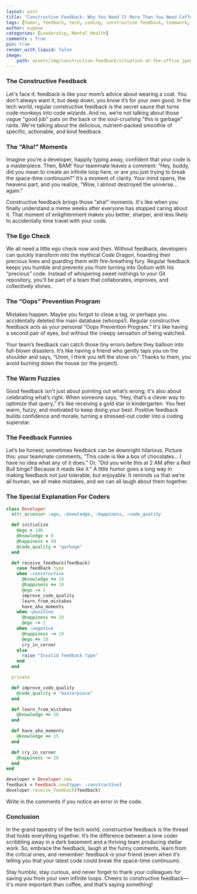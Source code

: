 ```yaml
---
layout: post
title: "Constructive Feedback: Why You Need It More Than You Need Coffee"
tags: [humor, feedback, tech, coding, constructive feedback, teamwork, development, codinglife, coding, corporate culture, leadership, mental health, personal development, teamwork, workplace culture]
author: eugene
categories: [Leadership, Mental Health]
comments : True
pin: true
render_with_liquid: false
image:
    path: assets/img/constructive-feedback/situation-at-the-office.jpeg
---
```

### The Constructive Feedback

Let's face it: feedback is like your mom’s advice about wearing a coat. You don't always want it, but deep down, you know it’s for your own good. In the tech world, regular constructive feedback is the secret sauce that turns code monkeys into code wizards. And no, we’re not talking about those vague "good job" pats on the back or the soul-crushing "this is garbage" rants. We're talking about the delicious, nutrient-packed smoothie of specific, actionable, and kind feedback.

### The “Aha!” Moments

Imagine you’re a developer, happily typing away, confident that your code is a masterpiece. Then, BAM! Your teammate leaves a comment: “Hey, buddy, did you mean to create an infinite loop here, or are you just trying to break the space-time continuum?” It’s a moment of clarity. Your mind opens, the heavens part, and you realize, “Wow, I almost destroyed the universe… again.”

Constructive feedback brings those “aha!” moments. It's like when you finally understand a meme weeks after everyone has stopped caring about it. That moment of enlightenment makes you better, sharper, and less likely to accidentally time travel with your code.

### The Ego Check

We all need a little ego check now and then. Without feedback, developers can quickly transform into the mythical Code Dragon, hoarding their precious lines and guarding them with fire-breathing fury. Regular feedback keeps you humble and prevents you from turning into Gollum with his “precious” code. Instead of whispering sweet nothings to your Git repository, you’ll be part of a team that collaborates, improves, and collectively shines.

### The “Oops” Prevention Program

Mistakes happen. Maybe you forgot to close a tag, or perhaps you accidentally deleted the main database (whoops!). Regular constructive feedback acts as your personal "Oops Prevention Program." It's like having a second pair of eyes, but without the creepy sensation of being watched.

Your team’s feedback can catch those tiny errors before they balloon into full-blown disasters. It’s like having a friend who gently taps you on the shoulder and says, “Umm, I think you left the stove on.” Thanks to them, you avoid burning down the house (or the project).

### The Warm Fuzzies

Good feedback isn't just about pointing out what’s wrong; it's also about celebrating what’s right. When someone says, “Hey, that’s a clever way to optimize that query,” it’s like receiving a gold star in kindergarten. You feel warm, fuzzy, and motivated to keep doing your best. Positive feedback builds confidence and morale, turning a stressed-out coder into a coding superstar.

### The Feedback Funnies

Let’s be honest; sometimes feedback can be downright hilarious. Picture this: your teammate comments, “This code is like a box of chocolates… I have no idea what any of it does.” Or, “Did you write this at 2 AM after a Red Bull binge? Because it reads like it.” A little humor goes a long way in making feedback not just tolerable, but enjoyable. It reminds us that we’re all human, we all make mistakes, and we can all laugh about them together.

### The Special Explanation For Coders

```ruby
class Developer
  attr_accessor :ego, :knowledge, :happiness, :code_quality

  def initialize
    @ego = 100
    @knowledge = 0
    @happiness = 50
    @code_quality = "garbage"
  end

  def receive_feedback(feedback)
    case feedback.type
    when :constructive
      @knowledge += 10
      @happiness += 10
      @ego -= 5
      improve_code_quality
      learn_from_mistakes
      have_aha_moments
    when :positive
      @happiness += 20
      @ego -= 2
    when :negative
      @happiness -= 10
      @ego += 10
      cry_in_corner
    else
      raise "Invalid feedback type"
    end
  end

  private

  def improve_code_quality
    @code_quality = "masterpiece"
  end

  def learn_from_mistakes
    @knowledge += 20
  end

  def have_aha_moments
    @knowledge += 15
  end

  def cry_in_corner
    @happiness -= 20
  end
end

developer = Developer.new
feedback = Feedback.new(type: :constructive)
developer.receive_feedback(feedback)
```
Write in the comments if you notice an error in the code. 

### Conclusion

In the grand tapestry of the tech world, constructive feedback is the thread that holds everything together. It’s the difference between a lone coder scribbling away in a dark basement and a thriving team producing stellar work. So, embrace the feedback, laugh at the funny comments, learn from the critical ones, and remember: feedback is your friend (even when it’s telling you that your latest code could break the space-time continuum).

Stay humble, stay curious, and never forget to thank your colleagues for saving you from your own infinite loops. Cheers to constructive feedback—it's more important than coffee, and that’s saying something!
